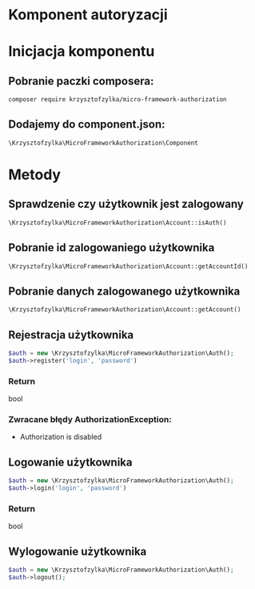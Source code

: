 # Komponent autoryzacji

# Inicjacja komponentu
## Pobranie paczki composera:
```bash
composer require krzysztofzylka/micro-framework-authorization
```
## Dodajemy do component.json:
```
\Krzysztofzylka\MicroFrameworkAuthorization\Component
```

# Metody
## Sprawdzenie czy użytkownik jest zalogowany
```php
\Krzysztofzylka\MicroFrameworkAuthorization\Account::isAuth()
```
## Pobranie id zalogowaniego użytkownika
```php
\Krzysztofzylka\MicroFrameworkAuthorization\Account::getAccountId()
```
## Pobranie danych zalogowanego użytkownika
```php
\Krzysztofzylka\MicroFrameworkAuthorization\Account::getAccount()
```
## Rejestracja użytkownika
```php
$auth = new \Krzysztofzylka\MicroFrameworkAuthorization\Auth();
$auth->register('login', 'password')
```
### Return
bool
### Zwracane błędy AuthorizationException:
- Authorization is disabled
## Logowanie użytkownika
```php
$auth = new \Krzysztofzylka\MicroFrameworkAuthorization\Auth();
$auth->login('login', 'password')
```
### Return
bool
## Wylogowanie użytkownika
```php
$auth = new \Krzysztofzylka\MicroFrameworkAuthorization\Auth();
$auth->logout();
```